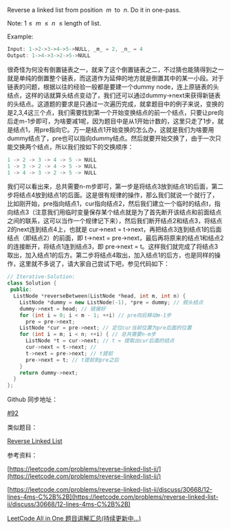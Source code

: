 Reverse a linked list from position  _m_  to  _n_. Do it in one-pass.

Note: 1 ≤  _m_  ≤  _n_  ≤ length of list.

Example:

```cpp
Input: 1->2->3->4->5->NULL, _m_ = 2, _n_ = 4
Output: 1->4->3->2->5->NULL
```

很奇怪为何没有倒置链表之一，就来了这个倒置链表之二，不过猜也能猜得到之一就是单纯的倒置整个链表，而这道作为延伸的地方就是倒置其中的某一小段。对于链表的问题，根据以往的经验一般都是要建一个dummy node，连上原链表的头结点，这样的话就算头结点变动了，我们还可以通过dummy->next来获得新链表的头结点。这道题的要求是只通过一次遍历完成，就拿题目中的例子来说，变换的是2,3,4这三个点，我们需要找到第一个开始变换结点的前一个结点，只要让pre向后走m-1步即可，为啥要减1呢，因为题目中是从1开始计数的，这里只走了1步，就是结点1，用pre指向它。万一是结点1开始变换的怎么办，这就是我们为啥要用dummy结点了，pre也可以指向dummy结点。然后就要开始交换了，由于一次只能交换两个结点，所以我们按如下的交换顺序：

```cpp
1 -> 2 -> 3 -> 4 -> 5 -> NULL
1 -> 3 -> 2 -> 4 -> 5 -> NULL
1 -> 4 -> 3 -> 2 -> 5 -> NULL
```

我们可以看出来，总共需要n-m步即可，第一步是将结点3放到结点1的后面，第二步将结点4放到结点1的后面。这是很有规律的操作，那么我们就说一个就行了，比如刚开始，pre指向结点1，cur指向结点2，然后我们建立一个临时的结点t，指向结点3（注意我们用临时变量保存某个结点就是为了首先断开该结点和前面结点之间的联系，这可以当作一个规律记下来），然后我们断开结点2和结点3，将结点2的next连到结点4上，也就是 cur->next = t->next，再把结点3连到结点1的后面结点（即结点2）的前面，即 t->next = pre->next，最后再将原来的结点1和结点2的连接断开，将结点1连到结点3，即 pre->next = t。这样我们就完成了将结点3取出，加入结点1的后方。第二步将结点4取出，加入结点1的后方，也是同样的操作，这里就不多说了，请大家自己尝试下吧，参见代码如下：

```cpp
// Iterative-Solution:
class Solution {
 public:
  ListNode *reverseBetween(ListNode *head, int m, int n) {
    ListNode *dummy = new ListNode(-1), *pre = dummy; // 假头结点
    dummy->next = head; // 链接好
    for (int i = 0; i < m - 1; ++i) // pre向后移动m-1步
      pre = pre->next;
    ListNode *cur = pre->next; // 定位cur当前位置为pre后面的位置
    for (int i = m; i < n; ++i) { // 总共需要n-m步
      ListNode *t = cur->next; // t = 提取出cur后面的结点
      cur->next = t->next; //
      t->next = pre->next; // t提前
      pre->next = t; // t提前到pre之后
    }
    return dummy->next;
  }
};
```

Github 同步地址：

[#92](https://github.com/grandyang/leetcode/issues/92)

类似题目：

[Reverse Linked List](http://www.cnblogs.com/grandyang/p/4478820.html)

参考资料：

[https://leetcode.com/problems/reverse-linked-list-ii/](https://leetcode.com/problems/reverse-linked-list-ii/)

[https://leetcode.com/problems/reverse-linked-list-ii/discuss/30668/12-lines-4ms-C%2B%2B](https://leetcode.com/problems/reverse-linked-list-ii/discuss/30668/12-lines-4ms-C%2B%2B)

[LeetCode All in One 题目讲解汇总(持续更新中...)](http://www.cnblogs.com/grandyang/p/4606334.html)